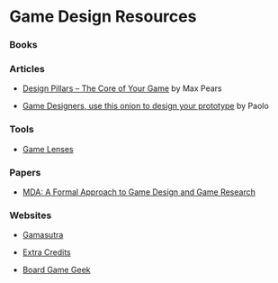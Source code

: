 # Game Design Resources

### Books

### Articles

- [Design Pillars – The Core of Your Game](https://www.gamedeveloper.com/design/design-pillars-the-core-of-your-game ) by Max Pears

- [Game Designers, use this onion to design your prototype](https://paolos.blog/the-onion-model/) by Paolo

### Tools

- [Game Lenses](https://deck.artofgamedesign.com/#/menu/0/?lang=en)

### Papers

- [MDA: A Formal Approach to Game Design and Game Research](https://users.cs.northwestern.edu/~hunicke/MDA.pdf)

### Websites

- [Gamasutra](https://www.gamasutra.com/)

- [Extra Credits](https://www.youtube.com/user/ExtraCreditz)

- [Board Game Geek](https://www.boardgamegeek.com/)